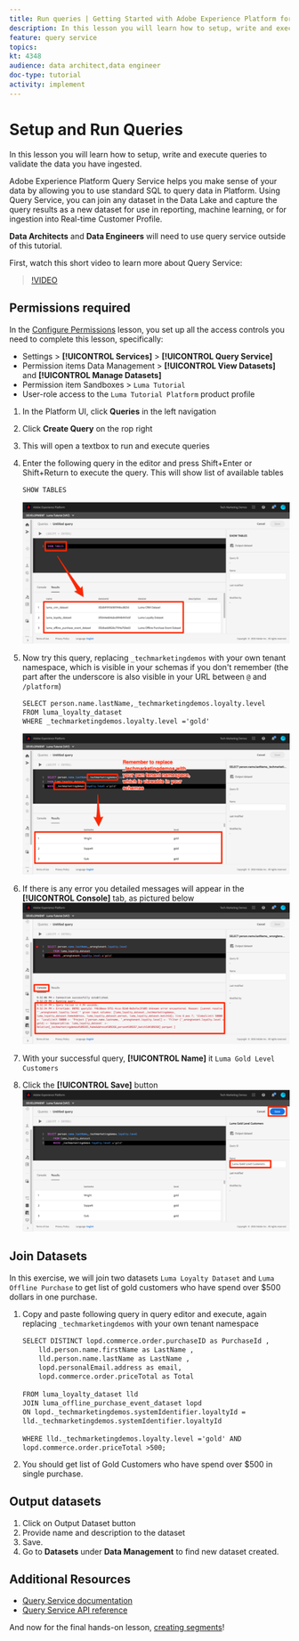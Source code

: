 ```yaml
---
title: Run queries | Getting Started with Adobe Experience Platform for Data Architects and Data Engineers
description: In this lesson you will learn how to setup, write and execute queries to validate the data you have ingested.
feature: query service
topics: 
kt: 4348
audience: data architect,data engineer
doc-type: tutorial
activity: implement
---
```


# Setup and Run Queries

In this lesson you will learn how to setup, write and execute queries to validate the data you have ingested.

Adobe Experience Platform Query Service helps you make sense of your data by allowing you to use standard SQL to query data in Platform. Using Query Service, you can join any dataset in the Data Lake and capture the query results as a new dataset for use in reporting, machine learning, or for ingestion into Real-time Customer Profile.

**Data Architects** and **Data Engineers** will need to use query service outside of this tutorial.

First, watch this short video to learn more about Query Service:
>[!VIDEO](https://video.tv.adobe.com/v/29795?quality=12&learn=on)

## Permissions required

In the [Configure Permissions](configure-permissions.md) lesson, you set up all the access controls you need to complete this lesson, specifically:

* Settings > **[!UICONTROL Services]** > **[!UICONTROL Query Service]**
* Permission items Data Management > **[!UICONTROL View Datasets]** and  **[!UICONTROL Manage Datasets]**
* Permission item Sandboxes > `Luma Tutorial`
* User-role access to the `Luma Tutorial Platform` product profile

1. In the Platform UI, click **Queries** in the left navigation
1. Click **Create Query** on the rop right
1. This will open a textbox to run and execute queries
1. Enter the following query in the editor and press Shift+Enter or Shift+Return to execute the query. This will show list of available tables

    ```
    SHOW TABLES
    ```

    ![SHOW TABLE query](assets/queries-showTables.png)


1. Now try this query, replacing `_techmarketingdemos` with your own tenant namespace, which is visible in your schemas if you don't remember (the part after the underscore is also visible in your URL between `@` and `/platform`)
   
    ```
    SELECT person.name.lastName,_techmarketingdemos.loyalty.level
    FROM luma_loyalty_dataset
    WHERE _techmarketingdemos.loyalty.level ='gold'
    ```

    ![SELECT data from the loyalty dataset](assets/queries-loyaltySelect.png)

1. If there is any error you detailed messages will appear in the **[!UICONTROL Console]** tab, as pictured below
    ![Error in the query](assets/queries-error.png)

1. With your successful query, **[!UICONTROL Name]** it `Luma Gold Level Customers`
1. Click the **[!UICONTROL Save]** button
    ![Saving the query](assets/queries-loyaltySelect-save.png)

## Join Datasets

In this exercise, we will join two datasets `Luma Loyalty Dataset` and `Luma Offline Purchase` to get list of gold customers who have spend over $500 dollars in one purchase.

1. Copy and paste following query in query editor and execute, again replacing `_techmarketingdemos` with your own tenant namespace
    
    ```
    SELECT DISTINCT lopd.commerce.order.purchaseID as PurchaseId ,
        lld.person.name.firstName as LastName ,
        lld.person.name.lastName as LastName ,
        lopd.personalEmail.address as email,
        lopd.commerce.order.priceTotal as Total

    FROM luma_loyalty_dataset lld
    JOIN luma_offline_purchase_event_dataset lopd
    ON lopd._techmarketingdemos.systemIdentifier.loyaltyId = lld._techmarketingdemos.systemIdentifier.loyaltyId

    WHERE lld._techmarketingdemos.loyalty.level ='gold' AND lopd.commerce.order.priceTotal >500;
    ```

1. You should get list of Gold Customers who have spend over $500 in single purchase.

## Output datasets

1. Click on Output Dataset button
1. Provide name and description to the dataset
1. Save.
1. Go to **Datasets** under **Data Management** to find new dataset created.

<!--Add content for Adobe Defined Functions-->

## Additional Resources

* [Query Service documentation](https://docs.adobe.com/content/help/en/experience-platform/query/home.html)
* [Query Service API reference](https://www.adobe.io/apis/experienceplatform/home/api-reference.html#!acpdr/swagger-specs/qs-api.yaml)

And now for the final hands-on lesson, [creating segments](create-segments.md)!